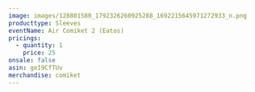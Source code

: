 ```yaml
---
image: images/128801580_1792326260925288_1692215645971272933_n.png
producttype: Sleeves
eventName: Air Comiket 2 (Eatos)
pricings:
  - quantity: 1
    price: 25
onsale: false
asin: geI9CfTUv
merchandise: comiket
---
```

